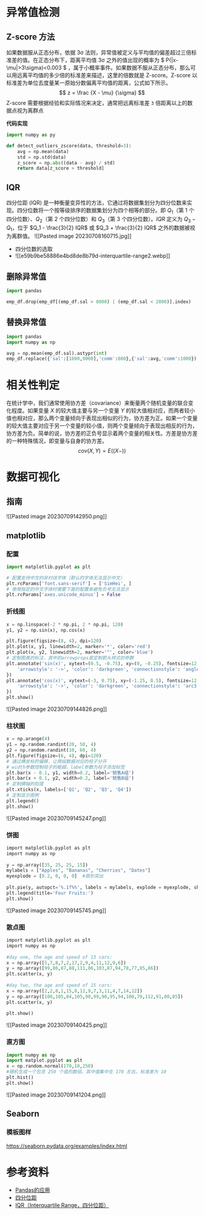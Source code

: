 # 异常值检测

## Z-score 方法

如果数据服从正态分布，依据 3σ 法则，异常值被定义与平均值的偏差超过三倍标准差的值。在正态分布下，距离平均值 3σ 之外的值出现的概率为 $ P(|x-\mu|>3\sigma)<0.003 $ ，属于小概率事件。如果数据不服从正态分布，那么可以用远离平均值的多少倍的标准差来描述，这里的倍数就是 Z-score。Z-score 以标准差为单位去度量某一原始分数偏离平均值的距离，公式如下所示。 $$ z = \frac {X - \mu} {\sigma} $$ Z-score 需要根据经验和实际情况来决定，通常把远离标准差 `3` 倍距离以上的数据点视为离群点

**代码实现**
```python
import numpy as py

def detect_outliers_zscore(data, threshold=3):
	avg = np.mean(data)
	std = np.std(data)
	z_score = np.abs((data - avg) / std)
	return data[z_score > threshold]
```

## IQR

四分位距 (IQR) 是一种衡量变异性的方法，它通过将数据集划分为四分位数来实现。四分位数将一个按等级排序的数据集划分为四个相等的部分。即 $Q_1$（第 1 个四分位数）、$Q_2$（第 2 个四分位数）和 $Q_3$（第 3 个四分位数）。$IQR$ 定义为 $Q_3 - Q_1$，位于 $Q_1 - \frac{3}{2} IQR$ 或 $Q_3 + \frac{3}{2} IQR$ 之外的数据被视为离群值。
![[Pasted image 20230708160715.jpg]]

- 四分位数的选取
- ![[e59b9be58886e4bd8de8b79d-interquartile-range2.webp]]

## 删除异常值
```python
import pandas

emp_df.drop(emp_df[(emp_df.sal > 8000) | (emp_df.sal < 2000)].index)
```

## 替换异常值
```python
import pandas
import numpy as np

avg = np.mean(emp_df.sal).astypr(int)
emp_df.replace({'sal':[1800,9000],'comm':800},{'sal':avg,'comm':1000})
```

# 相关性判定

在统计学中，我们通常使用协方差（covariance）来衡量两个随机变量的联合变化程度。如果变量 $X$ 的较大值主要与另一个变量 $Y$ 的较大值相对应，而两者较小值也相对应，那么两个变量倾向于表现出相似的行为，协方差为正。如果一个变量的较大值主要对应于另一个变量的较小值，则两个变量倾向于表现出相反的行为，协方差为负。简单的说，协方差的正负号显示着两个变量的相关性。方差是协方差的一种特殊情况，即变量与自身的协方差。
$$ cov\left( X,Y \right) = E \left( \left( X- \right) \right) $$

# 数据可视化

## 指南

![[Pasted image 20230709142950.png]]

## matplotlib

### 配置
```python
import matplotlib.pyplot as plt

# 配置支持中文的非衬线字体（默认的字体无法显示中文）
plt.rcParams['font.sans-serif'] = ['SimHei', ]
# 使用指定的中文字体时需要下面的配置来避免负号无法显示
plt.rcParams['axes.unicode_minus'] = False
```

### 折线图
```python
x = np.linspace(-2 * np.pi, 2 * np.pi, 120)
y1, y2 = np.sin(x), np.cos(x)

plt.figure(figsize=(8, 4), dpi=120)
plt.plot(x, y1, linewidth=2, marker='*', color='red')
plt.plot(x, y2, linewidth=2, marker='^', color='blue')
# 定制图表的标注，其中的arrowprops是定制箭头样式的参数
plt.annotate('sin(x)', xytext=(0.5, -0.75), xy=(0, -0.25), fontsize=12, arrowprops={
    'arrowstyle': '->', 'color': 'darkgreen', 'connectionstyle': 'angle3, angleA=90, angleB=0'
})
plt.annotate('cos(x)', xytext=(-3, 0.75), xy=(-1.25, 0.5), fontsize=12, arrowprops={
    'arrowstyle': '->', 'color': 'darkgreen', 'connectionstyle': 'arc3, rad=0.35'
})
plt.show()
```
![[Pasted image 20230709144826.png]]

### 柱状图
```python
x = np.arange(4)
y1 = np.random.randint(20, 50, 4)
y2 = np.random.randint(10, 60, 4)
plt.figure(figsize=(6, 4), dpi=120)
# 通过横坐标的偏移，让两组数据对应的柱子分开
# width参数控制柱子的粗细，label参数为柱子添加标签
plt.bar(x - 0.1, y1, width=0.2, label='销售A组')
plt.bar(x + 0.1, y2, width=0.2, label='销售B组')
# 定制横轴的刻度
plt.xticks(x, labels=['Q1', 'Q2', 'Q3', 'Q4'])
# 定制显示图例
plt.legend()
plt.show()
```
![[Pasted image 20230709145247.png]]

### 饼图
```python
import matplotlib.pyplot as plt  
import numpy as np  
  
y = np.array([35, 25, 25, 15])  
mylabels = ["Apples", "Bananas", "Cherries", "Dates"]  
myexplode = [0.2, 0, 0, 0]  #扇形突出
  
plt.pie(y, autopct='%.1f%%', labels = mylabels, explode = myexplode, shadow = True)  
plt.legend(title='Four Fruits:')
plt.show()
```
![[Pasted image 20230709145745.png]]

### 散点图

```python
import matplotlib.pyplot as plt  
import numpy as np  
  
#day one, the age and speed of 13 cars:  
x = np.array([5,7,8,7,2,17,2,9,4,11,12,9,6])  
y = np.array([99,86,87,88,111,86,103,87,94,78,77,85,86])  
plt.scatter(x, y)  
  
#day two, the age and speed of 15 cars:  
x = np.array([2,2,8,1,15,8,12,9,7,3,11,4,7,14,12])  
y = np.array([100,105,84,105,90,99,90,95,94,100,79,112,91,80,85])  
plt.scatter(x, y)  
  
plt.show()
```
![[Pasted image 20230709140425.png]]

### 直方图

```python
import numpy as np
import matplot.pyplot as plt
x = np.random.normal(170,10,250)
#随机生成一个包含 250 个值的数组，其中值集中在 170 左右，标准差为 10
plt.hist()
plt.show()
```
![[Pasted image 20230709141204.png]]

## Seaborn

### 模板图样

https://seaborn.pydata.org/examples/index.html



# 参考资料

- [Pandas的应用](https://github.com/jackfrued/Python-100-Days/blob/master/Day66-80/72.Pandas%E7%9A%84%E5%BA%94%E7%94%A8-3.md)
- [四分位距](https://cg2010studio.com/2018/05/27/%e5%9b%9b%e5%88%86%e4%bd%8d%e8%b7%9d-interquartile-range/)
- [IQR（Interquartile Range，四分位距）](https://docs.oracle.com/cloud/help/zh_CN/pbcs_common/PFUSU/insights_metrics_IQR.htm#PFUSU-GUID-CF37CAEA-730B-4346-801E-64612719FF6B)